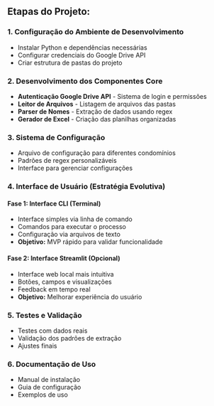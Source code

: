 ## **Etapas do Projeto:**

### **1. Configuração do Ambiente de Desenvolvimento**
- Instalar Python e dependências necessárias
- Configurar credenciais do Google Drive API
- Criar estrutura de pastas do projeto

### **2. Desenvolvimento dos Componentes Core**
- **Autenticação Google Drive API** - Sistema de login e permissões
- **Leitor de Arquivos** - Listagem de arquivos das pastas
- **Parser de Nomes** - Extração de dados usando regex
- **Gerador de Excel** - Criação das planilhas organizadas

### **3. Sistema de Configuração**
- Arquivo de configuração para diferentes condomínios
- Padrões de regex personalizáveis
- Interface para gerenciar configurações

### **4. Interface de Usuário (Estratégia Evolutiva)**
#### **Fase 1: Interface CLI (Terminal)**
- Interface simples via linha de comando
- Comandos para executar o processo
- Configuração via arquivos de texto
- **Objetivo:** MVP rápido para validar funcionalidade

#### **Fase 2: Interface Streamlit (Opcional)**
- Interface web local mais intuitiva
- Botões, campos e visualizações
- Feedback em tempo real
- **Objetivo:** Melhorar experiência do usuário

### **5. Testes e Validação**
- Testes com dados reais
- Validação dos padrões de extração
- Ajustes finais

### **6. Documentação de Uso**
- Manual de instalação
- Guia de configuração
- Exemplos de uso


